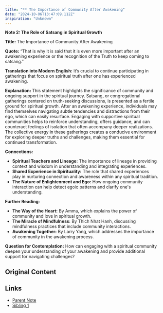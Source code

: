 ```yaml
---
title: "** The Importance of Community After Awakening"
date: "2024-10-06T13:47:09.112Z"
inspiration: "Unknown"
---
```


**Note 2: The Role of Satsang in Spiritual Growth**

**Title:** The Importance of Community After Awakening 

**Quote:** “That is why it is said that it is even more important after an awakening experience or the recognition of the Truth to keep coming to satsang.”

**Translation into Modern English:** It’s crucial to continue participating in gatherings that focus on spiritual truth after one has experienced awakening.

**Explanation:** This statement highlights the significance of community and ongoing support in the spiritual journey. Satsang, or congregational gatherings centered on truth-seeking discussions, is presented as a fertile ground for spiritual growth. After an awakening experience, individuals may find themselves navigating subtle tendencies and distractions from their ego, which can easily resurface. Engaging with supportive spiritual communities helps to reinforce understanding, offers guidance, and can counteract feelings of isolation that often accompany deeper realizations. The collective energy in these gatherings creates a conducive environment for exploring deeper truths and challenges, making them essential for continued transformation.

**Connections:** 
- **Spiritual Teachers and Lineage:** The importance of lineage in providing context and wisdom in understanding and integrating experiences.
- **Shared Experience in Spirituality:** The role that shared experiences play in nurturing connection and awareness within any spiritual tradition.
- **The Nature of Enlightenment and Ego:** How ongoing community interaction can help detect egoic patterns and clarify one's understanding.

**Further Reading:** 
- **The Way of the Heart:** By Amma, which explains the power of community and love in spiritual growth.
- **The Miracle of Mindfulness:** By Thich Nhat Hanh, discussing mindfulness practices that include community interactions.
- **Awakening Together:** By Larry Yang, which addresses the importance of community in the awakening process.

**Question for Contemplation:** How can engaging with a spiritual community deepen your understanding of your awakening and provide additional support for navigating challenges?

## Original Content



## Links

- [Parent Note](/parent-note.md)
- [Sibling 1](/zettel1.md)
